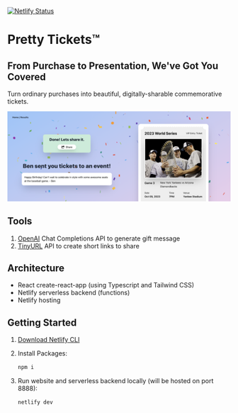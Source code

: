 [![Netlify Status](https://api.netlify.com/api/v1/badges/a81204a5-d6c4-4a7f-807b-3fcecda118ee/deploy-status)](https://app.netlify.com/sites/prettytickets/deploys)

# Pretty Tickets™

## From Purchase to Presentation, We've Got You Covered

Turn ordinary purchases into beautiful, digitally-sharable commemorative tickets.

![Homepage](./public/screenshot.png)

## Tools

1. [OpenAI](https://openai.com) Chat Completions API to generate gift message
2. [TinyURL](https://tinyurl.com) API to create short links to share

## Architecture

- React create-react-app (using Typescript and Tailwind CSS)
- Netlify serverless backend (functions)
- Netlify hosting

## Getting Started

1. [Download Netlify CLI](https://docs.netlify.com/cli/get-started/)

2. Install Packages:

    ```bash
    npm i
    ```

3. Run website and serverless backend locally (will be hosted on port 8888):

    ```bash
    netlify dev
    ```

